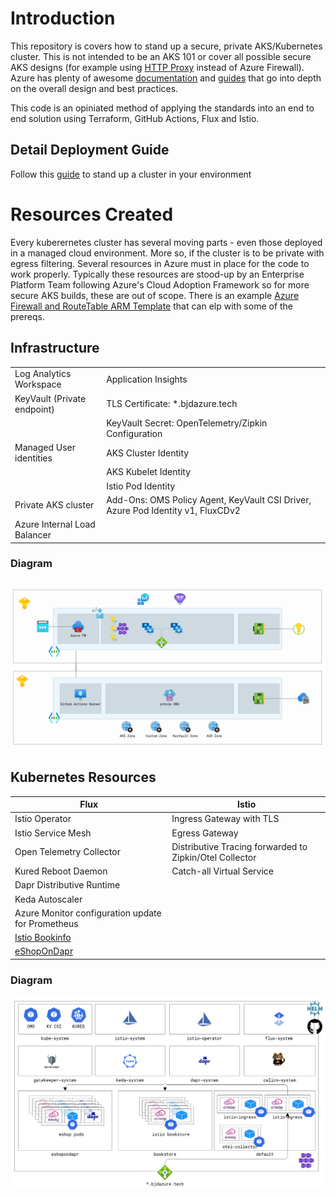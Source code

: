 # Introduction 
This repository is covers how to stand up a secure, private AKS/Kubernetes cluster. This is not intended to be an AKS 101 or cover all possible secure AKS designs (for example using [HTTP Proxy](https://docs.microsoft.com/en-us/azure/aks/http-prox) instead of Azure Firewall). Azure has plenty of awesome [documentation](https://docs.microsoft.com/en-us/azure/architecture/reference-architectures/containers/aks-pci/aks-pci-ra-code-assets) and [guides](https://github.com/mspnp/aks-baseline-regulated) that go into depth on the overall design and best practices. 

This code is an opiniated method of applying the standards into an end to end solution using Terraform, GitHub Actions, Flux and Istio. 

## Detail Deployment Guide
Follow this [guide](./Deployment.md) to stand up a cluster in your environment

# Resources Created
Every kuberernetes cluster has several moving parts - even those deployed in a managed cloud environment. More so, if the cluster is to be private with egress filtering. Several resources in Azure must in place for the code to work properly. Typically these resources are stood-up by an Enterprise Platform Team following Azure's Cloud Adoption Framework so for more secure AKS builds, these are out of scope.  There is an example [Azure Firewall and RouteTable ARM Template](./infrastructure/prereqs/azuredeploy.template.json) that can elp with some of the prereqs. 

## Infrastructure
| |  |
--------------- | --------------- 
| Log Analytics Workspace | Application Insights |
| KeyVault (Private endpoint) | TLS Certificate:  *.bjdazure.tech |
| | KeyVault Secret: OpenTelemetry/Zipkin Configuration |
| Managed User identities | AKS Cluster Identity | 
| | AKS Kubelet Identity | 
| | Istio Pod Identity |
| Private AKS cluster | Add-Ons: OMS Policy Agent, KeyVault CSI Driver, Azure Pod Identity v1, FluxCDv2 ||
| Azure Internal Load Balancer 

### Diagram
![resources](./assets/resources.png)
---

## Kubernetes Resources 
| Flux | Istio |
--------------- | --------------- 
| Istio Operator | Ingress Gateway with TLS |
| Istio Service Mesh | Egress Gateway |
| Open Telemetry Collector | Distributive Tracing forwarded to Zipkin/Otel Collector |
| Kured Reboot Daemon | Catch-all Virtual Service ||
| Dapr Distributive Runtime ||
| Keda Autoscaler ||
| Azure Monitor configuration update for Prometheus ||
| [Istio Bookinfo](https://istio.io/latest/docs/examples/bookinfo/)||
| [eShopOnDapr](https://github.com/briandenicola/eShopOnDapr)||

### Diagram
![namespaces|100x100](./assets/namespaces.png)


